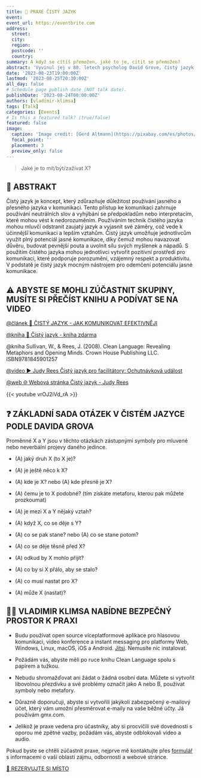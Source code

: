 ```yaml
---
title: 🙊 PRAXE ČISTÝ JAZYK
event: 
event_url: https://eventbrite.com
address:
  street: 
  city: 
  region: 
  postcode: ''
  country: 
summary: A když se cítíš přemožen, jaké to je, cítit se přemožen? 
abstract: 'Vyvinul jej v 80. letech psycholog David Grove, čistý jazyk spočívá v kladení otázek, které nevnášejí předpoklady ani světonázor tazatele. Cílem je neutrálním způsobem prozkoumat model světa druhé osoby, který se vyhýbá zkreslení. Jaké je to mít/být/zažívat X?'
date: '2023-08-23T19:00:00Z'
lastmod: '2023-08-25T20:30:00Z'
all_day: false
# Schedule page publish date (NOT talk date).
publishDate: '2023-08-24T00:00:00Z'
authors: [vladimir-klimsa]
tags: [Talk]
categories: [Events]
# Is this a featured talk? (true/false)
featured: false
image:
  caption: 'Image credit: [Gerd Altmann](https://pixabay.com/es/photos/retroalimentaci%C3%B3n-informar-3653368/)'
  focal_point: ''
  placement: 3
  preview_only: false
---
```


> Jaké je to mít/být/zažívat X?

## 📄 ABSTRAKT

Čistý jazyk je koncept, který zdůrazňuje důležitost používání jasného a přesného jazyka v komunikaci. Tento přístup ke komunikaci zahrnuje používání neutrálních slov a vyhýbání se předpokladům nebo interpretacím, které mohou vést k nedorozuměním. Používáním technik čistého jazyka mohou mluvčí odstranit zaujatý jazyk a vyjasnit své záměry, což vede k účinnější komunikaci a lepším vztahům. Čistý jazyk umožňuje jednotlivcům využít plný potenciál jasné komunikace, díky čemuž mohou navazovat důvěru, budovat pevnější pouta a uvolnit sílu svých myšlenek a nápadů. S použitím čistého jazyka mohou jednotlivci vytvořit pozitivní prostředí pro komunikaci, které podporuje porozumění, vzájemný respekt a produktivitu. V podstatě je čistý jazyk mocným nástrojem pro odemčení potenciálu jasné komunikace.

## ⚠️ ABYSTE SE MOHLI ZÚČASTNIT SKUPINY, MUSÍTE SI PŘEČÍST KNIHU A PODÍVAT SE NA VIDEO

[@článek 📜 ČISTÝ JAZYK - JAK KOMUNIKOVAT EFEKTIVNĚJI](/cs/post/20230807-clean-language/)

[@kniha 📖 Čistý jazyk - kniha zdarma](https://reesmccann.com/clean-language/)

@kniha Sullivan, W., & Rees, J. (2008). Clean Language: Revealing Metaphors and Opening Minds. Crown House Publishing LLC. ISBN9781845901257

[@video ▶️ Judy Rees Čistý jazyk pro facilitátory: Ochutnávková událost](https://www.youtube.com/watch?v=vrOJ2iVd_rA) 

[@web 🌐 Webová stránka Čistý jazyk - Judy Rees](https://reesmccann.com/)

{{< youtube vrOJ2iVd_rA >}}

## ❓ ZÁKLADNÍ SADA OTÁZEK V ČISTÉM JAZYCE PODLE DAVIDA GROVA

Proměnné X a Y jsou v těchto otázkách zástupnými symboly pro mluvené nebo neverbální projevy daného jedince.

- (A) jaký druh X (to X je)?

- (A) je ještě něco k X?

- (A) kde je X? nebo (A) kde přesně je X?

- (A) čemu je to X podobné? (tím získáte metaforu, kterou pak můžete prozkoumat)

- (A) je mezi X a Y nějaký vztah?

- (A) když X, co se děje s Y?

- (A) co se pak stane? nebo (A) co se stane potom?

- (A) co se děje těsně před X?

- (A) odkud by X mohlo přijít? 

- (A) co by si X přálo, aby se stalo?

- (A) co musí nastat pro X?

- (A) může X (nastat)?

## 👨‍🦲 VLADIMIR KLIMSA NABÍDNE BEZPEČNÝ PROSTOR K PRAXI

- Budu používat open source víceplatformové aplikace pro hlasovou komunikaci, video konference a instant messaging pro platformy Web, Windows, Linux, macOS, iOS a Android. [Jitsi](https://en.wikipedia.org/wiki/Jitsi). Nemusíte nic instalovat.

- Požádám vás, abyste měli po ruce knihu Clean Language spolu s papírem a tužkou.

- Nebudu shromažďovat ani žádat o žádná osobní data. Můžete si vytvořit libovolnou přezdívku a své problémy označit jako A nebo B, používat symboly nebo metafory.

- Důrazně doporučuji, abyste si vytvořili jakýkoli zabezpečený e-mailový účet, který vám umožní přesměrovat e-maily na vaše běžné účty. Já používám gmx.com.

- Jelikož je praxe vedena pro účastníky, aby si procvičili své dovednosti s oporou mé zpětné vazby, požádám vás, abyste odblokovali video a audio.

Pokud byste se chtěli zúčastnit praxe, nejprve mě kontaktujte přes [formulář](/cs/#kontakt) s informacemi o vaší oblasti zájmu, odbornosti a webové stránce.

<a href="/cs/#kontakt" aria-label="REZERVUJTE SI MÍSTO" class="btn btn-danger btn-block text-white">🎫 REZERVUJTE SI MÍSTO</a>